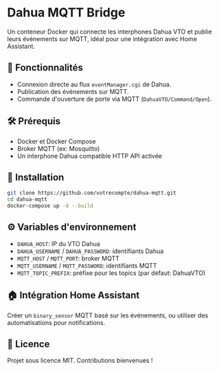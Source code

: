 # Dahua MQTT Bridge

Un conteneur Docker qui connecte les interphones Dahua VTO et publie leurs événements sur MQTT, idéal pour une intégration avec Home Assistant.

## 🚀 Fonctionnalités
- Connexion directe au flux `eventManager.cgi` de Dahua.
- Publication des événements sur MQTT.
- Commande d'ouverture de porte via MQTT (`DahuaVTO/Command/Open`).

## 🛠 Prérequis
- Docker et Docker Compose
- Broker MQTT (ex: Mosquitto)
- Un interphone Dahua compatible HTTP API activée

## 🔧 Installation
```bash
git clone https://github.com/votrecompte/dahua-mqtt.git
cd dahua-mqtt
docker-compose up -d --build
```

## ⚙ Variables d'environnement
- `DAHUA_HOST`: IP du VTO Dahua
- `DAHUA_USERNAME` / `DAHUA_PASSWORD`: identifiants Dahua
- `MQTT_HOST` / `MQTT_PORT`: broker MQTT
- `MQTT_USERNAME` / `MQTT_PASSWORD`: identifiants MQTT
- `MQTT_TOPIC_PREFIX`: préfixe pour les topics (par défaut: DahuaVTO)

## 🏠 Intégration Home Assistant
Créer un `binary_sensor` MQTT basé sur les événements, ou utiliser des automatisations pour notifications.

## 📜 Licence
Projet sous licence MIT. Contributions bienvenues !
